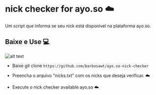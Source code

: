 # nick checker for ayo.so ☁️


Um script que informa se seu nick está disponível na plataforma ayo.so.
## Baixe e Use 💻


![alt text]([https://raw.githubusercontent.com/username/projectname/branch/path/to/img.png](https://imgur.com/a/gGjzSo4))


- Baixe git clone `https://github.com/barbosawt/ayo.so-nick-checker`

- Preencha o arquivo "nicks.txt" com os nicks que deseja verificar. ☁️

- Execute o nick checker available ayo.so  ☁️




